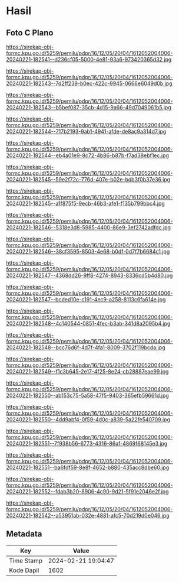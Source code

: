 # Hasil

## Foto C Plano

https://sirekap-obj-formc.kpu.go.id/5259/pemilu/pdpr/16/12/05/20/04/1612052004006-20240221-182541--d236cf05-5000-4e81-93a6-973420365d32.jpg

https://sirekap-obj-formc.kpu.go.id/5259/pemilu/pdpr/16/12/05/20/04/1612052004006-20240221-182543--7d2ff239-b0ec-422c-9945-0666e6049d0b.jpg

https://sirekap-obj-formc.kpu.go.id/5259/pemilu/pdpr/16/12/05/20/04/1612052004006-20240221-182543--b5bef087-35cb-4d15-9a66-49d7049061b5.jpg

https://sirekap-obj-formc.kpu.go.id/5259/pemilu/pdpr/16/12/05/20/04/1612052004006-20240221-182544--717b2193-9ab1-4941-afde-de8ac9a314d7.jpg

https://sirekap-obj-formc.kpu.go.id/5259/pemilu/pdpr/16/12/05/20/04/1612052004006-20240221-182544--eb4a01e9-8c72-4b86-b87b-f7ad38ebf1ec.jpg

https://sirekap-obj-formc.kpu.go.id/5259/pemilu/pdpr/16/12/05/20/04/1612052004006-20240221-182545--59e2f72c-776d-407e-b02e-bdb3f0b37e36.jpg

https://sirekap-obj-formc.kpu.go.id/5259/pemilu/pdpr/16/12/05/20/04/1612052004006-20240221-182545--a1f875f5-9ecb-46b3-afe1-f135b799bbc4.jpg

https://sirekap-obj-formc.kpu.go.id/5259/pemilu/pdpr/16/12/05/20/04/1612052004006-20240221-182546--5318e3d8-5985-4400-86e9-3ef2742adfdc.jpg

https://sirekap-obj-formc.kpu.go.id/5259/pemilu/pdpr/16/12/05/20/04/1612052004006-20240221-182546--38cf3595-8503-4e68-b0df-0d7f7b6684c1.jpg

https://sirekap-obj-formc.kpu.go.id/5259/pemilu/pdpr/16/12/05/20/04/1612052004006-20240221-182547--4368dd26-9ff8-4274-8943-8336cd5b4d80.jpg

https://sirekap-obj-formc.kpu.go.id/5259/pemilu/pdpr/16/12/05/20/04/1612052004006-20240221-182547--bcded10e-c191-4ec9-a258-8113c6fa614e.jpg

https://sirekap-obj-formc.kpu.go.id/5259/pemilu/pdpr/16/12/05/20/04/1612052004006-20240221-182548--4c140544-0851-4fec-b3ab-341d8a2095b4.jpg

https://sirekap-obj-formc.kpu.go.id/5259/pemilu/pdpr/16/12/05/20/04/1612052004006-20240221-182548--bcc76d6f-4d7f-4fa1-8009-3702f119bcda.jpg

https://sirekap-obj-formc.kpu.go.id/5259/pemilu/pdpr/16/12/05/20/04/1612052004006-20240221-182549--f1c3b645-2e17-4f25-8e24-cb28887eae99.jpg

https://sirekap-obj-formc.kpu.go.id/5259/pemilu/pdpr/16/12/05/20/04/1612052004006-20240221-182550--ab153c75-5a58-47f5-9403-365efb59661d.jpg

https://sirekap-obj-formc.kpu.go.id/5259/pemilu/pdpr/16/12/05/20/04/1612052004006-20240221-182550--4dd9abf4-0f59-4d0c-a839-5a22fe540709.jpg

https://sirekap-obj-formc.kpu.go.id/5259/pemilu/pdpr/16/12/05/20/04/1612052004006-20240221-182551--7f938b56-6773-4316-86af-4869f68145e3.jpg

https://sirekap-obj-formc.kpu.go.id/5259/pemilu/pdpr/16/12/05/20/04/1612052004006-20240221-182551--ba6fdf59-8e8f-4652-b880-435acc8dbe60.jpg

https://sirekap-obj-formc.kpu.go.id/5259/pemilu/pdpr/16/12/05/20/04/1612052004006-20240221-182552--fdab3b20-8906-4c90-9d21-5f91e2046e2f.jpg

https://sirekap-obj-formc.kpu.go.id/5259/pemilu/pdpr/16/12/05/20/04/1612052004006-20240221-182542--a53951ab-032e-4881-afc5-70d219d0e046.jpg


## Metadata

| Key        | Value               |
| ---------- | ------------------- |
| Time Stamp | 2024-02-21 19:04:47 |
| Kode Dapil | 1602                |



